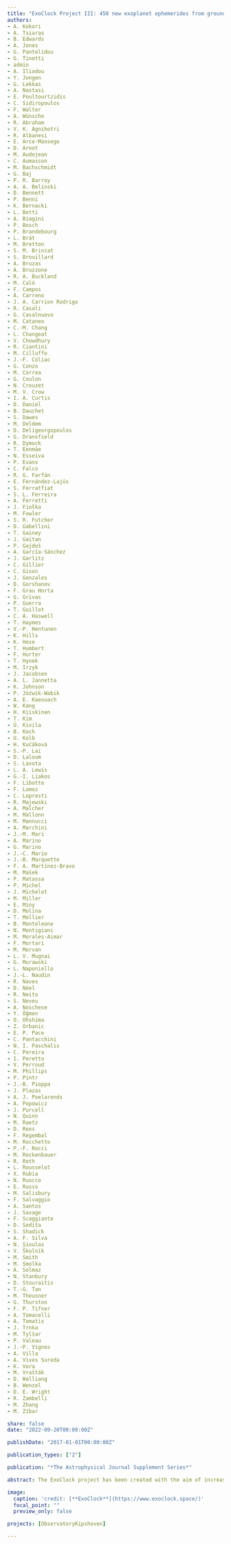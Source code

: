 ```yaml
---
title: "ExoClock Project III: 450 new exoplanet ephemerides from ground and space observations"
authors:
- A. Kokori 
- A. Tsiaras 
- B. Edwards 
- A. Jones 
- G. Pantelidou 
- G. Tinetti 
- admin 
- A. Iliadou 
- Y. Jongen 
- G. Lekkas 
- A. Nastasi 
- E. Poultourtzidis 
- C. Sidiropoulos 
- F. Walter 
- A. Wünsche  
- R. Abraham 
- V. K. Agnihotri 
- R. Albanesi 
- E. Arce-Mansego 
- D. Arnot 
- M. Audejean 
- C. Aumasson
- M. Bachschmidt 
- G. Baj 
- P. R. Barroy 
- A. A. Belinski 
- D. Bennett 
- P. Benni 
- K. Bernacki 
- L. Betti 
- A. Biagini 
- P. Bosch 
- P. Brandebourg 
- L. Brát 
- M. Bretton 
- S. M. Brincat 
- S. Brouillard 
- A. Bruzas 
- A. Bruzzone 
- R. A. Buckland 
- M. Caló
- F. Campos 
- A. Carreno
- J. A. Carrion Rodrigo 
- R. Casali 
- G. Casalnuovo 
- M. Cataneo 
- C.-M. Chang 
- L. Changeat 
- V. Chowdhury 
- R. Ciantini 
- M. Cilluffo 
- J.-F. Coliac 
- G. Conzo 
- M. Correa 
- G. Coulon 
- N. Crouzet 
- M. V. Crow 
- I. A. Curtis 
- D. Daniel 
- B. Dauchet 
- S. Dawes 
- M. Deldem 
- D. Deligeorgopoulos 
- G. Dransfield 
- R. Dymock 
- T. Eenmäe 
- N. Esseiva 
- P. Evans 
- C. Falco 
- R. G. Farfán 
- E. Fernández-Lajús 
- S. Ferratfiat 
- S. L. Ferreira 
- A. Ferretti 
- J. Fiołka
- M. Fowler 
- S. R. Futcher 
- D. Gabellini 
- T. Gainey 
- J. Gaitan 
- P. Gajdoš
- A. García-Sánchez
- J. Garlitz 
- C. Gillier 
- C. Gison 
- J. Gonzales 
- D. Gorshanov 
- F. Grau Horta 
- G. Grivas 
- P. Guerra 
- T. Guillot 
- C. A. Haswell 
- T. Haymes 
- V.-P. Hentunen 
- K. Hills 
- K. Hose 
- T. Humbert 
- F. Hurter 
- T. Hynek 
- M. Irzyk 
- J. Jacobsen 
- A. L. Jannetta 
- K. Johnson 
- P. Jóźwik-Wabik
- A. E. Kaeouach 
- W. Kang 
- H. Kiiskinen 
- T. Kim 
- Ü. Kivila 
- B. Koch 
- U. Kolb 
- H. Kučáková
- S.-P. Lai 
- D. Laloum 
- S. Lasota 
- L. A. Lewis 
- G.-I. Liakos 
- F. Libotte 
- F. Lomoz 
- C. Lopresti 
- R. Majewski 
- A. Malcher 
- M. Mallonn 
- M. Mannucci 
- A. Marchini 
- J.-M. Mari 
- A. Marino 
- G. Marino 
- J.-C. Mario 
- J.-B. Marquette 
- F. A. Martínez-Bravo 
- M. Mašek 
- P. Matassa 
- P. Michel 
- J. Michelet 
- M. Miller 
- E. Miny 
- D. Molina 
- T. Mollier 
- B. Monteleone 
- N. Montigiani 
- M. Morales-Aimar 
- F. Mortari 
- M. Morvan 
- L. V. Mugnai 
- G. Murawski 
- L. Naponiello 
- J.-L. Naudin 
- R. Naves 
- D. Néel 
- R. Neito 
- S. Neveu 
- A. Noschese 
- Y. Öğmen
- O. Ohshima 
- Z. Orbanic 
- E. P. Pace 
- C. Pantacchini 
- N. I. Paschalis 
- C. Pereira 
- I. Peretto 
- V. Perroud 
- M. Phillips
- P. Pintr 
- J.-B. Pioppa 
- J. Plazas 
- A. J. Poelarends 
- A. Popowicz 
- J. Purcell 
- N. Quinn 
- M. Raetz 
- D. Rees 
- F. Regembal 
- M. Rocchetto 
- P.-F. Rocci 
- M. Rockenbauer 
- R. Roth 
- L. Rousselot 
- X. Rubia 
- N. Ruocco 
- E. Russo 
- M. Salisbury 
- F. Salvaggio 
- A. Santos 
- J. Savage 
- F. Scaggiante 
- D. Sedita 
- S. Shadick 
- A. F. Silva 
- N. Sioulas 
- V. Školník
- M. Smith 
- M. Smolka 
- A. Solmaz 
- N. Stanbury 
- D. Stouraitis 
- T.-G. Tan 
- M. Theusner 
- G. Thurston 
- F. P. Tifner 
- A. Tomacelli 
- A. Tomatis 
- J. Trnka 
- M. Tylšar 
- P. Valeau 
- J.-P. Vignes 
- A. Villa 
- A. Vives Sureda 
- K. Vora 
- M. Vrašták 
- D. Walliang 
- B. Wenzel 
- D. E. Wright 
- R. Zambelli 
- M. Zhang 
- M. Zíbar

share: false
date: "2022-09-20T00:00:00Z"

publishDate: "2017-01-01T00:00:00Z"

publication_types: ["2"]

publication: "*The Astrophysical Journal Supplement Series*"

abstract: The ExoClock project has been created with the aim of increasing the efficiency of the Ariel mission. It will achieve this by continuously monitoring and updating the ephemerides of Ariel candidates over an extended period, in order to produce a consistent catalogue of reliable and precise ephemerides. This work presents a homogenous catalogue of updated ephemerides for 450 planets, generated by the integration of ∼18000 data points from multiple sources. These sources include observations from ground-based telescopes (ExoClock network and ETD), mid-time values from the literature and light-curves from space telescopes (Kepler/K2 and TESS). With all the above, we manage to collect observations for half of the post-discovery years (median), with data that have a median uncertainty less than one minute. In comparison with literature, the ephemerides generated by the project are more precise and less biased. More than 40\% of the initial literature ephemerides had to be updated to reach the goals of the project, as they were either of low precision or drifting. Moreover, the integrated approach of the project enables both the monitoring of the majority of the Ariel candidates (95\%), and also the identification of missing data. The dedicated ExoClock network effectively supports this task by contributing additional observations when a gap in the data is identified. These results highlight the need for continuous monitoring to increase the observing coverage of the candidate planets. Finally, the extended observing coverage of planets allows us to detect trends (TTVs - Transit Timing Variations) for a sample of 19 planets. All products, data, and codes used in this work are open and accessible to the wider scientific community.

image:
  caption: 'credit: [**ExoClock**](https://www.exoclock.space/)'
  focal_point: ""
  preview_only: false

projects: [ObservatoryKipshoven]

---
```



